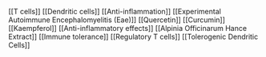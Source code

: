 [[T cells]]
[[Dendritic cells]]
[[Anti-inflammation]]
[[Experimental Autoimmune Encephalomyelitis (Eae)]]
[[Quercetin]]
[[Curcumin]]
[[Kaempferol]]
[[Anti-inflammatory effects]]
[[Alpinia Officinarum Hance Extract]]
[[Immune tolerance]]
[[Regulatory T cells]]
[[Tolerogenic Dendritic Cells]]
